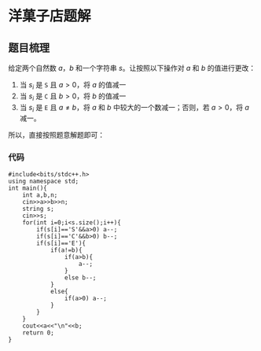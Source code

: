 # 洋菓子店题解
## 题目梳理
给定两个自然数 $a$，$b$ 和一个字符串 $s$。让按照以下操作对 $a$ 和 $b$ 的值进行更改：

1. 当 $s_i$ 是 `S` 且 $a>0$，将 $a$ 的值减一
2. 当 $s_i$ 是 `C` 且 $b>0$，将 $b$ 的值减一
3. 当 $s_i$ 是 `E` 且 $a \ne b$，将 $a$ 和 $b$ 中较大的一个数减一；否则，若 $a > 0$，将 $a$ 减一。

所以，直接按照题意解题即可：
### 代码
```
#include<bits/stdc++.h>
using namespace std;
int main(){
	int a,b,n;
	cin>>a>>b>>n;
	string s;
	cin>>s;
	for(int i=0;i<s.size();i++){
		if(s[i]=='S'&&a>0) a--;
		if(s[i]=='C'&&b>0) b--;
		if(s[i]=='E'){
			if(a!=b){
				if(a>b){
					a--;
				}
				else b--;
			}
			else{
				if(a>0) a--;
			}
		}
	}
	cout<<a<<"\n"<<b;
    return 0;
} 
```
